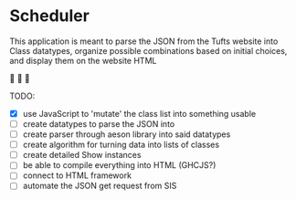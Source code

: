 # Scheduler
This application is meant to parse the JSON from the Tufts website
into Class datatypes, organize possible combinations based on initial choices,
and display them on the website HTML

:elephant: :elephant: :elephant:

TODO:
- [x] use JavaScript to 'mutate' the class list into something usable
- [ ] create datatypes to parse the JSON into
- [ ] create parser through aeson library into said datatypes
- [ ] create algorithm for turning data into lists of classes
- [ ] create detailed Show instances
- [ ] be able to compile everything into HTML (GHCJS?)
- [ ] connect to HTML framework
- [ ] automate the JSON get request from SIS
